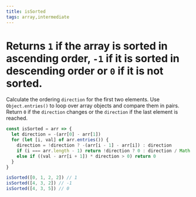 ```yaml
---
title: isSorted
tags: array,intermediate
---
```


# Returns `1` if the array is sorted in ascending order, `-1` if it is sorted in descending order or `0` if it is not sorted.

Calculate the ordering `direction` for the first two elements.
Use `Object.entries()` to loop over array objects and compare them in pairs.
Return `0` if the `direction` changes or the `direction` if the last element is reached.

```js
const isSorted = arr => {
  let direction = -(arr[0] - arr[1])
  for (let [i, val] of arr.entries()) {
    direction = !direction ? -(arr[i - 1] - arr[i]) : direction
    if (i === arr.length - 1) return !direction ? 0 : direction / Math.abs(direction)
    else if ((val - arr[i + 1]) * direction > 0) return 0
  }
}
```

```js
isSorted([0, 1, 2, 2]) // 1
isSorted([4, 3, 2]) // -1
isSorted([4, 3, 5]) // 0
```
